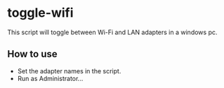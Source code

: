 # toggle-wifi
This script will toggle between Wi-Fi and LAN adapters in a windows pc.


## How to use

- Set the adapter names in the script.
- Run as Administrator...
